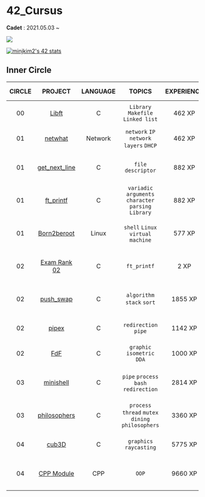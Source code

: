 # **42_Cursus**

**Cadet** : 2021.05.03 ~

<a href="https://42seoul.kr/seoul42/contents/view?contentsNo=13&level=2&menuNo=28&gclid=Cj0KCQiAwqCOBhCdARIsAEPyW9mEZno3M1OMooYEtrDmNdJ1on0RROdIJgbODp5RAtxfLtZMRvXhk3IaAoqeEALw_wcB" target="_blank"><img src="https://img.shields.io/badge/42Seoul-caa6fe?style=flat&logo=42&logoColor=000000"/></a>

[![minjkim2's 42 stats](https://badge42.vercel.app/api/v2/cl233k6zu002509mbdxlhzh09/stats?cursusId=21&coalitionId=85)](https://github.com/JaeSeoKim/badge42)

## **Inner Circle**

| CIRCLE | PROJECT | LANGUAGE | TOPICS | EXPERIENCE | STATUS | Date of Completion |
|:--:|:---:|:---:|:---:|:---:|:---:|:---:|
| 00 | [Libft](./libft) | C | `Library` `Makefile` `Linked list` | 462 XP | [![minjkim2's 42 Libft Score](https://badge42.vercel.app/api/v2/cl233k6zu002509mbdxlhzh09/project/2166502)](https://github.com/JaeSeoKim/badge42) | 2021-05-13 |
| 01 | [netwhat](./netwhat) | Network | `network` `IP` `network layers` `DHCP` | 462 XP | [![minjkim2's 42 netwhat Score](https://badge42.vercel.app/api/v2/cl233k6zu002509mbdxlhzh09/project/2171885)](https://github.com/JaeSeoKim/badge42) | 2021-05-18 |
| 01 | [get_next_line](./get_next_line) | C | `file descriptor` | 882 XP | [![minjkim2's 42 get_next_line Score](https://badge42.vercel.app/api/v2/cl233k6zu002509mbdxlhzh09/project/2176364)](https://github.com/JaeSeoKim/badge42) | 2021-05-26 |
| 01 | [ft_printf](./ft_printf) | C | `variadic arguments` `character parsing` `Library` | 882 XP | [![minjkim2's 42 ft_printf Score](https://badge42.vercel.app/api/v2/cl233k6zu002509mbdxlhzh09/project/2191765)](https://github.com/JaeSeoKim/badge42) | 2021-06-16 |
| 01 | [Born2beroot](./born2beroot) | Linux | `shell` `Linux` `virtual machine` | 577 XP | [![minjkim2's 42 Born2beroot Score](https://badge42.vercel.app/api/v2/cl233k6zu002509mbdxlhzh09/project/2179314)](https://github.com/JaeSeoKim/badge42) | 2021-06-05 |
| 02 | [Exam Rank 02](./exam02) | C | `ft_printf` | 2 XP | ![minjkim2's 42 Exam Rank 03 Score](https://badge42.vercel.app/api/v2/cl233k6zu002509mbdxlhzh09/project/2207169) | 2021-12-14 |
| 02 | [push_swap](./push_swap) | C | `algorithm` `stack` `sort` | 1855 XP| ![minjkim2's 42 Push_swap Score](https://badge42.vercel.app/api/v2/cl233k6zu002509mbdxlhzh09/project/2258541)  | 2021-08-09 |
| 02 | [pipex](./pipex) | C |`redirection` `pipe`| 1142 XP| [![minjkim2's 42 pipex Score](https://badge42.vercel.app/api/v2/cl233k6zu002509mbdxlhzh09/project/2211968)](https://github.com/JaeSeoKim/badge42) | 2021-07-02 |
| 02 | [FdF](./fdf) | C |`graphic` `isometric` `DDA`| 1000 XP| [![minjkim2's 42 FdF Score](https://badge42.vercel.app/api/v2/cl233k6zu002509mbdxlhzh09/project/2226122)](https://github.com/JaeSeoKim/badge42) | 2021-07-22 |
| 03 | [minishell](./minishell) | C | `pipe` `process` `bash` `redirection` | 2814 XP | [![minjkim2's 42 Philosophers Score](https://badge42.vercel.app/api/v2/cl233k6zu002509mbdxlhzh09/project/2392665)](https://github.com/JaeSeoKim/badge42) | 2021-09-23 |
| 03 | [philosophers](./philo) | C | `process` `thread` `mutex` `dining philosophers`| 3360 XP | [![minjkim2's 42 Philosophers Score](https://badge42.vercel.app/api/v2/cl233k6zu002509mbdxlhzh09/project/2392665)](https://github.com/JaeSeoKim/badge42) | 2022-01-04 |
| 04 | [cub3D](https://github.com/minjune8506/cub3D) | C | `graphics` `raycasting`| 5775 XP | [![minjkim2's 42 cub3d Score](https://badge42.vercel.app/api/v2/cl233k6zu002509mbdxlhzh09/project/2449977)](https://github.com/JaeSeoKim/badge42) | 2022-04-02 |
| 04 | [CPP Module]() | CPP | `OOP` | 9660 XP | [![minjkim2's 42 CPP Module 08 Score](https://badge42.vercel.app/api/v2/cl233k6zu002509mbdxlhzh09/project/2660989)](https://github.com/JaeSeoKim/badge42) | 2022-07-13 |